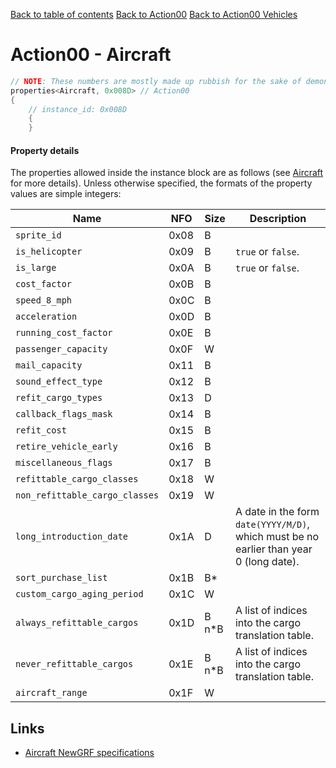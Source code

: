 [Back to table of contents](../index.md)
[Back to Action00](../actions/action00.md)
[Back to Action00 Vehicles](../actions/action00_vehicles.md)

# Action00 - Aircraft

```c++
// NOTE: These numbers are mostly made up rubbish for the sake of demonstrating the format of each property.
properties<Aircraft, 0x008D> // Action00
{
    // instance_id: 0x008D
    {
    }
```

#### Property details

The properties allowed inside the instance block are as follows (see [Aircraft](https://newgrf-specs.tt-wiki.net/wiki/Action0/Vehicles/Planes) for more details). Unless otherwise specified, the formats of the property values are simple integers:

| Name | NFO | Size | Description |
|-|-|-|-|
| `sprite_id`                    | 0x08 | B     |  |
| `is_helicopter`                | 0x09 | B     | `true` or `false`. |
| `is_large`                     | 0x0A | B     | `true` or `false`. |
| `cost_factor`                  | 0x0B | B     |  |
| `speed_8_mph`                  | 0x0C | B     |  |
| `acceleration`                 | 0x0D | B     |  |
| `running_cost_factor`          | 0x0E | B     |  |
| `passenger_capacity`           | 0x0F | W     |  |
| `mail_capacity`                | 0x11 | B     |  |
| `sound_effect_type`            | 0x12 | B     |  |
| `refit_cargo_types`            | 0x13 | D     |  |
| `callback_flags_mask`          | 0x14 | B     |  |
| `refit_cost`                   | 0x15 | B     |  |
| `retire_vehicle_early`         | 0x16 | B     |  |
| `miscellaneous_flags`          | 0x17 | B     |  |
| `refittable_cargo_classes`     | 0x18 | W     |  |
| `non_refittable_cargo_classes` | 0x19 | W     |  |
| `long_introduction_date`       | 0x1A | D     | A date in the form `date(YYYY/M/D)`, which must be no earlier than year 0 (long date). |
| `sort_purchase_list`           | 0x1B | B*    |  |
| `custom_cargo_aging_period`    | 0x1C | W     |  |
| `always_refittable_cargos`     | 0x1D | B n*B | A list of indices into the cargo translation table. |
| `never_refittable_cargos`      | 0x1E | B n*B | A list of indices into the cargo translation table. |
| `aircraft_range`               | 0x1F | W     |  |

## Links

- [Aircraft NewGRF specifications](https://newgrf-specs.tt-wiki.net/wiki/Action0/Vehicles/Planes )          
